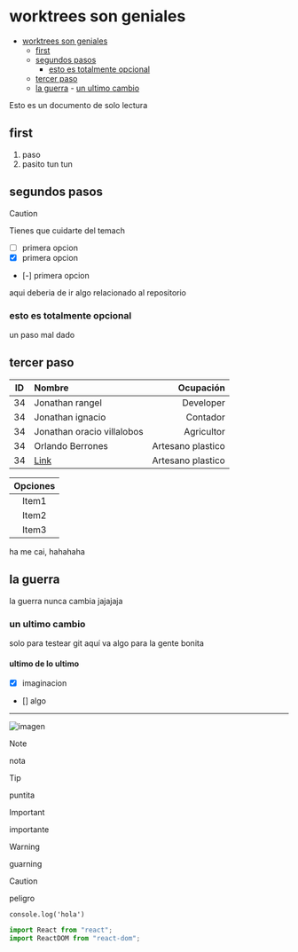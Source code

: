 # worktrees son geniales

<!--toc:start-->

- [worktrees son geniales](#worktrees-son-geniales)
  - [first](#first)
  - [segundos pasos](#segundos-pasos)
    - [esto es totalmente opcional](#esto-es-totalmente-opcional)
  - [tercer paso](#tercer-paso)
  - [la guerra](#la-guerra) - [un ultimo cambio](#un-ultimo-cambio)
  <!--toc:end-->

Esto es un documento de solo lectura

## first

1. paso
2. pasito tun tun

## segundos pasos

> [!CAUTION]
> Tienes que cuidarte del temach

- [ ] primera opcion
- [x] primera opcion
- [-] primera opcion

aqui deberia de ir algo relacionado al repositorio

### esto es totalmente opcional

un paso mal dado

## tercer paso

| ID  | Nombre                     |         Ocupación |
| :-: | :------------------------- | ----------------: |
| 34  | Jonathan rangel            |         Developer |
| 34  | Jonathan ignacio           |          Contador |
| 34  | Jonathan oracio villalobos |        Agricultor |
| 34  | Orlando Berrones           | Artesano plastico |
| 34  | [Link](/test)              | Artesano plastico |

| Opciones |
| :------: |
|  Item1   |
|  Item2   |
|  Item3   |

ha me cai, hahahaha

## la guerra

la guerra nunca cambia
jajajaja

### un ultimo cambio

solo para testear git
aquí va algo para la gente bonita

#### ultimo de lo ultimo

- [x] imaginacion
- [] algo

---

![imagen](/test)

> [!NOTE]
> nota

> [!TIP]
> puntita

> [!IMPORTANT]
> importante

> [!WARNING]
> guarning

> [!CAUTION]
> peligro

`console.log('hola')`

```js
import React from "react";
import ReactDOM from "react-dom";
```
